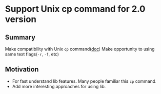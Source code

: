 # Support Unix cp command for 2.0 version

## Summary
Make compatibility with Unix `cp` command([doc](https://man7.org/linux/man-pages/man1/cp.1.html)) Make opportunity to  using same text flags(`-r`, `-f`, etc)

## Motivation
- For fast understand lib features. Many people familiar this `cp` command. 
- Add more interesting approaches for using lib. 
